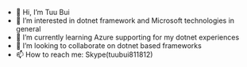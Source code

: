 - 👋 Hi, I’m Tuu Bui
- 👀 I’m interested in dotnet framework and Microsoft technologies in general
- 🌱 I’m currently learning Azure supporting for my dotnet experiences
- 💞️ I’m looking to collaborate on dotnet based frameworks
- 📫 How to reach me: Skype(tuubui811812)

<!---
tuubui811812/tuubui811812 is a ✨ special ✨ repository because its `README.md` (this file) appears on your GitHub profile.
You can click the Preview link to take a look at your changes.
--->
